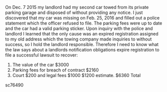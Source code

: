On Dec. 7 2015 my landlord had my second car towed from its private parking garage and disposed of without providing any notice. I just discovered that my car was missing on Feb. 25, 2016 and filled out a police statement which the officer refused to file. The parking fees were up to date and the car had a valid parking sticker. Upon inquiry with the police and landlord I learned that the only cause was an expired registration assigned to my old address which the towing company made inquiries to without success, so I hold the landlord responsible. Therefore I need to know what the law says about a landlords notification obligations expire registration to file a successful lawsuit to recover:

1. The value of the car                $3000
2. Parking fees for breach of contract $2160
3. Court $200 and legal fees $1000     $1200 estimate.
                                       $6360 Total

sc76490